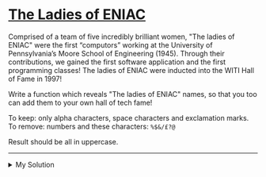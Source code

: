 # [The Ladies of ENIAC](https://www.codewars.com/kata/56d31aaefd3a52902a000d66)

Comprised of a team of five incredibly brilliant women, "The ladies of ENIAC" were the first “computors” working at the University of Pennsylvania’s Moore School of Engineering (1945). Through their contributions, we gained the first software application and the first programming classes! The ladies of ENIAC were inducted into the WITI Hall of Fame in 1997!

Write a function which reveals "The ladies of ENIAC" names, so that you too can add them to your own hall of tech fame!

To keep: only alpha characters, space characters and exclamation marks.  
To remove: numbers and these characters: `%$&/£?@`

Result should be all in uppercase.

---

<details><summary>My Solution</summary>

```js
function radLadies(name) {
  return name.replace(/[^a-z !]/gi, '').toUpperCase()
}
```

</details>
